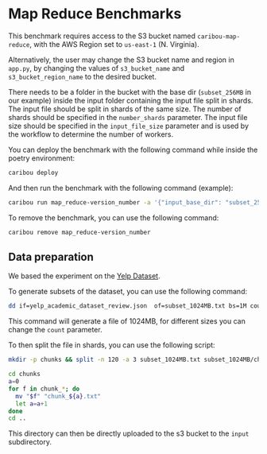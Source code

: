 # Map Reduce Benchmarks

This benchmark requires access to the S3 bucket named `caribou-map-reduce`,
with the AWS Region set to `us-east-1` (N. Virginia).

Alternatively, the user may change the S3 bucket name and region in `app.py`,
by changing the values of `s3_bucket_name` and `s3_bucket_region_name` to the
desired bucket.

There needs to be a folder in the bucket with the base dir (`subset_256MB` in our example)
inside the input folder containing the input file split in shards.
The input file should be split in shards of the same size.
The number of shards should be specified in the `number_shards` parameter.
The input file size should be specified in the `input_file_size` parameter and is used by the workflow to determine the number of workers.

You can deploy the benchmark with the following command while inside the poetry environment:

```bash
caribou deploy
```

And then run the benchmark with the following command (example):

```bash
caribou run map_reduce-version_number -a '{"input_base_dir": "subset_256MB", "number_shards": 120, "input_file_size": 268435456}'
```

To remove the benchmark, you can use the following command:

```bash
caribou remove map_reduce-version_number
```

## Data preparation

We based the experiment on the [Yelp Dataset](https://www.kaggle.com/datasets/yelp-dataset/yelp-dataset).

To generate subsets of the dataset, you can use the following command:

```bash
dd if=yelp_academic_dataset_review.json  of=subset_1024MB.txt bs=1M count=1024
```

This command will generate a file of 1024MB, for different sizes you can change the `count` parameter.

To then split the file in shards, you can use the following script:

```bash
mkdir -p chunks && split -n 120 -a 3 subset_1024MB.txt subset_1024MB/chunk_

cd chunks
a=0
for f in chunk_*; do
  mv "$f" "chunk_${a}.txt"
  let a=a+1
done
cd ..
```

This directory can then be directly uploaded to the s3 bucket to the `input` subdirectory.
